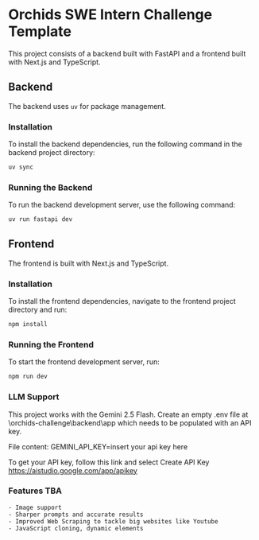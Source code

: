 # Orchids SWE Intern Challenge Template

This project consists of a backend built with FastAPI and a frontend built with Next.js and TypeScript.

## Backend

The backend uses `uv` for package management.

### Installation

To install the backend dependencies, run the following command in the backend project directory:

```bash
uv sync
```

### Running the Backend

To run the backend development server, use the following command:

```bash
uv run fastapi dev
```

## Frontend

The frontend is built with Next.js and TypeScript.

### Installation

To install the frontend dependencies, navigate to the frontend project directory and run:

```bash
npm install
```

### Running the Frontend

To start the frontend development server, run:

```bash
npm run dev
```

### LLM Support

This project works with the Gemini 2.5 Flash. Create an empty .env file at \orchids-challenge\backend\app which needs to be populated with an API key.

File content:
GEMINI_API_KEY=insert your api key here

To get your API key, follow this link and select Create API Key
https://aistudio.google.com/app/apikey 

### Features TBA
    - Image support
    - Sharper prompts and accurate results
    - Improved Web Scraping to tackle big websites like Youtube
    - JavaScript cloning, dynamic elements
